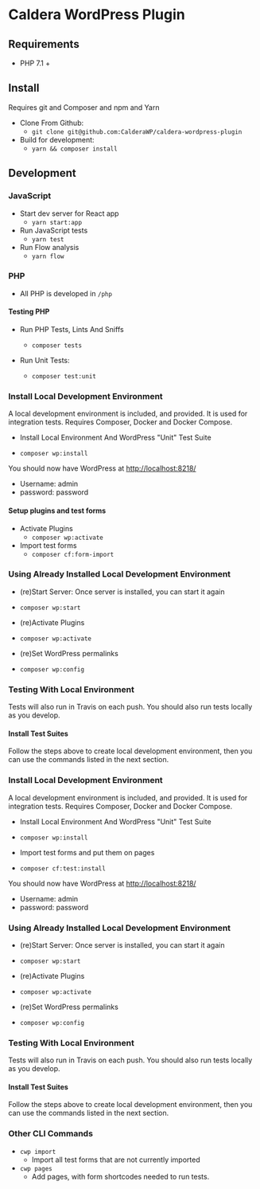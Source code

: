 # Caldera WordPress Plugin


## Requirements
* PHP 7.1 + 



## Install
Requires git and Composer and npm and Yarn

* Clone From Github:
    - `git clone git@github.com:CalderaWP/caldera-wordpress-plugin`
* Build for development:
    - `yarn && composer install`

## Development

### JavaScript

* Start dev server for React app
    - `yarn start:app`
* Run JavaScript tests
    - `yarn test`
* Run Flow analysis
    - `yarn flow`


### PHP
* All PHP is developed in `/php`

#### Testing PHP
* Run PHP Tests, Lints And Sniffs
    - `composer tests`

* Run Unit Tests:
    - `composer test:unit`
    
    
### Install Local Development Environment
A  local development environment is included, and provided. It is used for integration tests. Requires Composer, Docker and Docker Compose.

* Install Local Environment And WordPress "Unit" Test Suite
- `composer wp:install`

You should now have WordPress at [http://localhost:8218/](http://localhost:8218/)
* Username: admin
* password: password

#### Setup plugins and test forms
* Activate Plugins
    - `composer wp:activate`
* Import test forms
    - `composer cf:form-import`

### Using Already Installed Local Development Environment

* (re)Start Server: Once server is installed, you can start it again
- `composer wp:start`

* (re)Activate Plugins
- `composer wp:activate`

* (re)Set WordPress permalinks
- `composer wp:config`

### Testing With Local Environment
Tests will also run in Travis on each push. You should also run tests locally as you develop.

#### Install Test Suites
Follow the steps above to create local development environment, then you can use the commands listed in the next section.
### Install Local Development Environment
A  local development environment is included, and provided. It is used for integration tests. Requires Composer, Docker and Docker Compose.

* Install Local Environment And WordPress "Unit" Test Suite
- `composer wp:install`
* Import test forms and put them on pages
- `composer cf:test:install`

You should now have WordPress at [http://localhost:8218/](http://localhost:8218/)
* Username: admin
* password: password

### Using Already Installed Local Development Environment

* (re)Start Server: Once server is installed, you can start it again
- `composer wp:start`

* (re)Activate Plugins
- `composer wp:activate`

* (re)Set WordPress permalinks
- `composer wp:config`

### Testing With Local Environment
Tests will also run in Travis on each push. You should also run tests locally as you develop.

#### Install Test Suites
Follow the steps above to create local development environment, then you can use the commands listed in the next section.

### Other CLI Commands

* `cwp import`
    - Import all test forms that are not currently imported
* `cwp pages`
    - Add pages, with form shortcodes needed to run tests.
